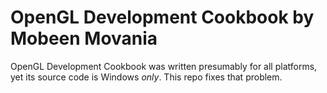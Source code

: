 # OpenGL Development Cookbook by Mobeen Movania
OpenGL Development Cookbook was written presumably for all platforms, yet its source code is Windows *only*. This repo fixes that problem.  
